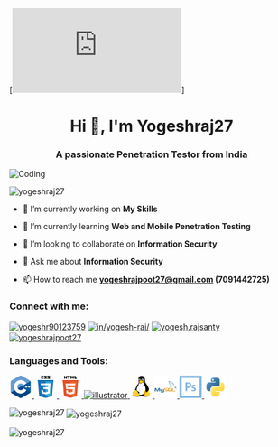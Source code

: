 [![MasterHead](https://www.zentao.pm/file.php?f=201912/f_e1aa1e63cc7c3043db88aa2e4a598121&t=png&o=&s=&v=1575255475)]
<h1 align="center">Hi 👋, I'm Yogeshraj27</h1>
<h3 align="center">A passionate Penetration Testor from India</h3>
<img aign="right" alt="Coding" width="400" src="https://www.asisonline.org/globalassets/security-management/current-issues/2022/may-june/0522-cyber-log4shell.gif">

<p align="left"> <img src="https://komarev.com/ghpvc/?username=yogeshraj27&label=Profile%20views&color=0e75b6&style=flat" alt="yogeshraj27" /> </p>

- 🔭 I’m currently working on **My Skills**

- 🌱 I’m currently learning **Web and Mobile Penetration Testing**

- 👯 I’m looking to collaborate on **Information Security**

- 💬 Ask me about **Information Security**

- 📫 How to reach me **yogeshrajpoot27@gmail.com (7091442725)**

<h3 align="left">Connect with me:</h3>
<p align="left">
<a href="https://twitter.com/yogeshr90123759" target="blank"><img align="center" src="https://raw.githubusercontent.com/rahuldkjain/github-profile-readme-generator/master/src/images/icons/Social/twitter.svg" alt="yogeshr90123759" height="30" width="40" /></a>
<a href="https://linkedin.com/in/in/yogesh-raj/" target="blank"><img align="center" src="https://raw.githubusercontent.com/rahuldkjain/github-profile-readme-generator/master/src/images/icons/Social/linked-in-alt.svg" alt="in/yogesh-raj/" height="30" width="40" /></a>
<a href="https://fb.com/yogesh.rajsanty" target="blank"><img align="center" src="https://raw.githubusercontent.com/rahuldkjain/github-profile-readme-generator/master/src/images/icons/Social/facebook.svg" alt="yogesh.rajsanty" height="30" width="40" /></a>
<a href="https://www.hackerrank.com/yogeshrajpoot27" target="blank"><img align="center" src="https://raw.githubusercontent.com/rahuldkjain/github-profile-readme-generator/master/src/images/icons/Social/hackerrank.svg" alt="yogeshrajpoot27" height="30" width="40" /></a>
</p>

<h3 align="left">Languages and Tools:</h3>
<p align="left"> <a href="https://www.w3schools.com/cpp/" target="_blank" rel="noreferrer"> <img src="https://raw.githubusercontent.com/devicons/devicon/master/icons/cplusplus/cplusplus-original.svg" alt="cplusplus" width="40" height="40"/> </a> <a href="https://www.w3schools.com/css/" target="_blank" rel="noreferrer"> <img src="https://raw.githubusercontent.com/devicons/devicon/master/icons/css3/css3-original-wordmark.svg" alt="css3" width="40" height="40"/> </a> <a href="https://www.w3.org/html/" target="_blank" rel="noreferrer"> <img src="https://raw.githubusercontent.com/devicons/devicon/master/icons/html5/html5-original-wordmark.svg" alt="html5" width="40" height="40"/> </a> <a href="https://www.adobe.com/in/products/illustrator.html" target="_blank" rel="noreferrer"> <img src="https://www.vectorlogo.zone/logos/adobe_illustrator/adobe_illustrator-icon.svg" alt="illustrator" width="40" height="40"/> </a> <a href="https://www.linux.org/" target="_blank" rel="noreferrer"> <img src="https://raw.githubusercontent.com/devicons/devicon/master/icons/linux/linux-original.svg" alt="linux" width="40" height="40"/> </a> <a href="https://www.mysql.com/" target="_blank" rel="noreferrer"> <img src="https://raw.githubusercontent.com/devicons/devicon/master/icons/mysql/mysql-original-wordmark.svg" alt="mysql" width="40" height="40"/> </a> <a href="https://www.photoshop.com/en" target="_blank" rel="noreferrer"> <img src="https://raw.githubusercontent.com/devicons/devicon/master/icons/photoshop/photoshop-line.svg" alt="photoshop" width="40" height="40"/> </a> <a href="https://www.python.org" target="_blank" rel="noreferrer"> <img src="https://raw.githubusercontent.com/devicons/devicon/master/icons/python/python-original.svg" alt="python" width="40" height="40"/> </a> </p>

<p><img align="left" src="https://github-readme-stats.vercel.app/api/top-langs?username=yogeshraj27&show_icons=true&locale=en&layout=compact" alt="yogeshraj27" /></p>

<p>&nbsp;<img align="center" src="https://github-readme-stats.vercel.app/api?username=yogeshraj27&show_icons=true&locale=en" alt="yogeshraj27" /></p>

<p><img align="center" src="https://github-readme-streak-stats.herokuapp.com/?user=yogeshraj27&" alt="yogeshraj27" /></p>
